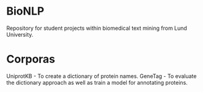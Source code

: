 # BioNLP

Repository for student projects within biomedical text mining from Lund University.

# Corporas

UniprotKB - To create a dictionary of protein names.
GeneTag - To evaluate the dictionary approach as well as train a model for annotating proteins.
